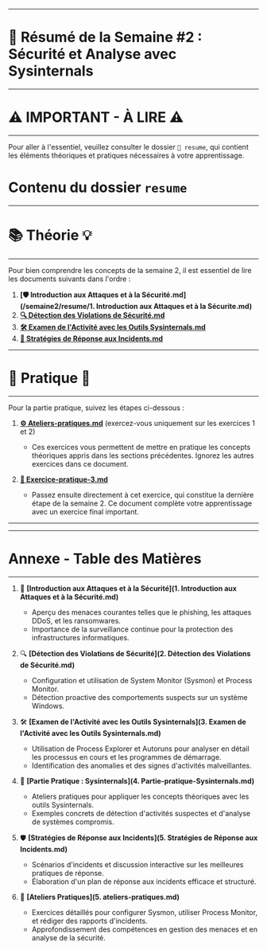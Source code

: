 
---

# 📝 Résumé de la Semaine #2 : Sécurité et Analyse avec Sysinternals

----------

# ⚠️ **IMPORTANT - À LIRE** ⚠️

--------

Pour aller à l'essentiel, veuillez consulter le dossier `📂 resume`, qui contient les éléments théoriques et pratiques nécessaires à votre apprentissage.

# Contenu du dossier `resume`

---

# 📚 **Théorie** 💡

----

Pour bien comprendre les concepts de la semaine 2, il est essentiel de lire les documents suivants dans l'ordre :

1. **[🛡️ Introduction aux Attaques et à la Sécurité.md](/semaine2/resume/1. Introduction aux Attaques et à la Sécurite.md)**  
2. **[🔍 Détection des Violations de Sécurité.md](./resume/Détection%20des%20Violations%20de%20Sécurité.md)**  
3. **[🛠️ Examen de l'Activité avec les Outils Sysinternals.md](./resume/Examen%20de%20l'Activité%20avec%20les%20Outils%20Sysinternals.md)**  
4. **[🚨 Stratégies de Réponse aux Incidents.md](./resume/Stratégies%20de%20Réponse%20aux%20Incidents.md)**  

---

# 🧪 **Pratique** 🔧

---

Pour la partie pratique, suivez les étapes ci-dessous :

1. **[⚙️ Ateliers-pratiques.md](./resume/Ateliers-pratiques.md)** (exercez-vous uniquement sur les exercices 1 et 2)  
   - Ces exercices vous permettent de mettre en pratique les concepts théoriques appris dans les sections précédentes. Ignorez les autres exercices dans ce document.

2. **[🎯 Exercice-pratique-3.md](./resume/Exercice-pratique-3.md)**  
   - Passez ensuite directement à cet exercice, qui constitue la dernière étape de la semaine 2. Ce document complète votre apprentissage avec un exercice final important.

---



-------
# Annexe - Table des Matières
--------

1. 📖 **[Introduction aux Attaques et à la Sécurité](1. Introduction aux Attaques et à la Sécurité.md)**
   - Aperçu des menaces courantes telles que le phishing, les attaques DDoS, et les ransomwares.
   - Importance de la surveillance continue pour la protection des infrastructures informatiques.

2. 🔍 **[Détection des Violations de Sécurité](2. Détection des Violations de Sécurité.md)**
   - Configuration et utilisation de System Monitor (Sysmon) et Process Monitor.
   - Détection proactive des comportements suspects sur un système Windows.

3. 🛠️ **[Examen de l'Activité avec les Outils Sysinternals](3. Examen de l'Activité avec les Outils Sysinternals.md)**
   - Utilisation de Process Explorer et Autoruns pour analyser en détail les processus en cours et les programmes de démarrage.
   - Identification des anomalies et des signes d'activités malveillantes.

4. 🚀 **[Partie Pratique : Sysinternals](4. Partie-pratique-Sysinternals.md)**
   - Ateliers pratiques pour appliquer les concepts théoriques avec les outils Sysinternals.
   - Exemples concrets de détection d'activités suspectes et d'analyse de systèmes compromis.

5. 🛡️ **[Stratégies de Réponse aux Incidents](5. Stratégies de Réponse aux Incidents.md)**
   - Scénarios d'incidents et discussion interactive sur les meilleures pratiques de réponse.
   - Élaboration d'un plan de réponse aux incidents efficace et structuré.

6. 🎯 **[Ateliers Pratiques](5. ateliers-pratiques.md)**
   - Exercices détaillés pour configurer Sysmon, utiliser Process Monitor, et rédiger des rapports d'incidents.
   - Approfondissement des compétences en gestion des menaces et en analyse de la sécurité.
